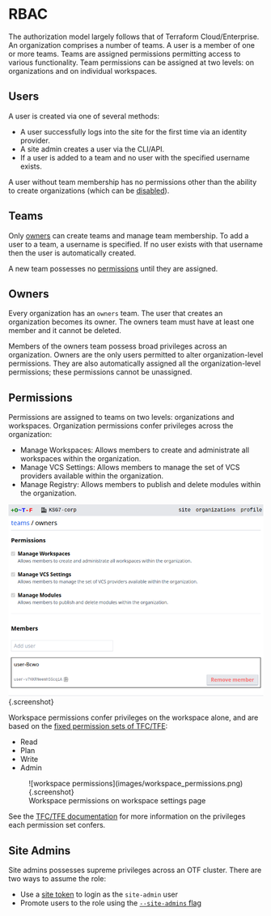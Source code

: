 # RBAC

The authorization model largely follows that of Terraform Cloud/Enterprise. An organization comprises a number of teams. A user is a member of one or more teams. Teams are assigned permissions permitting access to various functionality. Team permissions can be assigned at two levels: on organizations and on individual workspaces.

## Users

A user is created via one of several methods:

* A user successfully logs into the site for the first time via an identity provider.
* A site admin creates a user via the CLI/API.
* If a user is added to a team and no user with the specified username exists.

A user without team membership has no permissions other than the ability to create organizations (which can be [disabled](./config/flags.md#-restrict-org-creation)).

## Teams

Only [owners](#owners) can create teams and manage team membership. To add a user to a team, a username is specified. If no user exists with that username then the user is automatically created.

A new team possesses no [permissions](#permissions) until they are assigned.

## Owners

Every organization has an `owners` team. The user that creates an organization becomes its owner. The owners team must have at least one member and it cannot be deleted.

Members of the owners team possess broad privileges across an organization. Owners are the only users permitted to alter organization-level permissions. They are also automatically assigned all the organization-level permissions; these permissions cannot be unassigned.

## Permissions

Permissions are assigned to teams on two levels: organizations and workspaces. Organization permissions confer privileges across the organization:

* Manage Workspaces: Allows members to create and administrate all workspaces within the organization.
* Manage VCS Settings: Allows members to manage the set of VCS providers available within the organization.
* Manage Registry: Allows members to publish and delete modules within the organization.

![organization permissions](images/owners_team_page.png){.screenshot}

Workspace permissions confer privileges on the workspace alone, and are based on the [fixed permission sets of TFC/TFE](https://developer.hashicorp.com/terraform/cloud-docs/users-teams-organizations/permissions#fixed-permission-sets):

* Read
* Plan
* Write
* Admin

<figure markdown>
![workspace permissions](images/workspace_permissions.png){.screenshot}
<figcaption>Workspace permissions on workspace settings page</figcaption>
</figure>

See the [TFC/TFE documentation](https://developer.hashicorp.com/terraform/cloud-docs/users-teams-organizations/permissions#fixed-permission-sets) for more information on the privileges each permission set confers.

## Site Admins

Site admins possesses supreme privileges across an OTF cluster. There are two ways to assume the role:

* Use a [site token](./config/flags.md#-site-token) to login as the `site-admin` user
* Promote users to the role using the [`--site-admins` flag](./config/flags.md#-site-admins)
